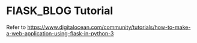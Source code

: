 # FlASK_BLOG Tutorial
Refer to https://www.digitalocean.com/community/tutorials/how-to-make-a-web-application-using-flask-in-python-3
